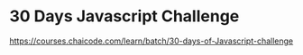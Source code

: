 # 30 Days Javascript Challenge

https://courses.chaicode.com/learn/batch/30-days-of-Javascript-challenge
